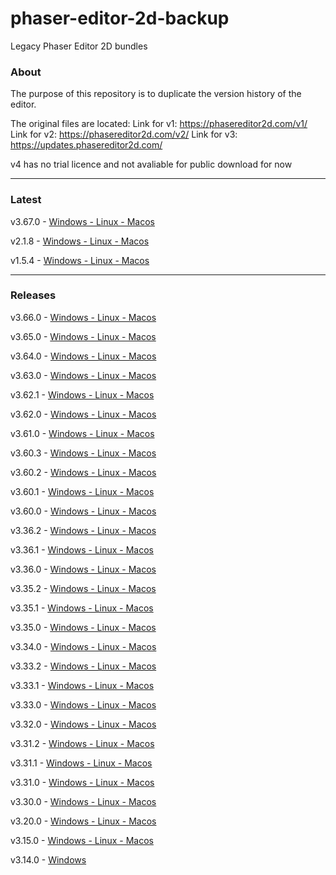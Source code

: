 # phaser-editor-2d-backup
Legacy Phaser Editor 2D bundles

### About

The purpose of this repository is to duplicate the version history of the editor.

The original files are located:
Link for v1: https://phasereditor2d.com/v1/
Link for v2: https://phasereditor2d.com/v2/
Link for v3: https://updates.phasereditor2d.com/

v4 has no trial licence and not avaliable for public download for now

---

### Latest

v3.67.0 - [Windows - Linux - Macos](https://github.com/Ariorh1337/phaser-editor-2d-backup/releases/tag/v3.67.0)

v2.1.8  - [Windows - Linux - Macos](https://github.com/Ariorh1337/phaser-editor-2d-backup/releases/tag/v2.1.8)

v1.5.4  - [Windows - Linux - Macos](https://github.com/Ariorh1337/phaser-editor-2d-backup/releases/tag/v1.5.4)

---

### Releases

v3.66.0 - [Windows - Linux - Macos](https://github.com/Ariorh1337/phaser-editor-2d-backup/releases/tag/v3.66.0)

v3.65.0 - [Windows - Linux - Macos](https://github.com/Ariorh1337/phaser-editor-2d-backup/releases/tag/v3.65.0)

v3.64.0 - [Windows - Linux - Macos](https://github.com/Ariorh1337/phaser-editor-2d-backup/releases/tag/v3.64.0)

v3.63.0 - [Windows - Linux - Macos](https://github.com/Ariorh1337/phaser-editor-2d-backup/releases/tag/v3.63.0)

v3.62.1 - [Windows - Linux - Macos](https://github.com/Ariorh1337/phaser-editor-2d-backup/releases/tag/v3.62.1)

v3.62.0 - [Windows - Linux - Macos](https://github.com/Ariorh1337/phaser-editor-2d-backup/releases/tag/v3.62.0)

v3.61.0 - [Windows - Linux - Macos](https://github.com/Ariorh1337/phaser-editor-2d-backup/releases/tag/v3.61.0)

v3.60.3 - [Windows - Linux - Macos](https://github.com/Ariorh1337/phaser-editor-2d-backup/releases/tag/v3.60.3)

v3.60.2 - [Windows - Linux - Macos](https://github.com/Ariorh1337/phaser-editor-2d-backup/releases/tag/v3.60.2)

v3.60.1 - [Windows - Linux - Macos](https://github.com/Ariorh1337/phaser-editor-2d-backup/releases/tag/v3.60.1)

v3.60.0 - [Windows - Linux - Macos](https://github.com/Ariorh1337/phaser-editor-2d-backup/releases/tag/v3.60.0)

v3.36.2 - [Windows - Linux - Macos](https://github.com/Ariorh1337/phaser-editor-2d-backup/releases/tag/v3.36.2)

v3.36.1 - [Windows - Linux - Macos](https://github.com/Ariorh1337/phaser-editor-2d-backup/releases/tag/v3.36.1)

v3.36.0 - [Windows - Linux - Macos](https://github.com/Ariorh1337/phaser-editor-2d-backup/releases/tag/v3.36.0)

v3.35.2 - [Windows - Linux - Macos](https://github.com/Ariorh1337/phaser-editor-2d-backup/releases/tag/v3.35.2)

v3.35.1 - [Windows - Linux - Macos](https://github.com/Ariorh1337/phaser-editor-2d-backup/releases/tag/v3.35.1)

v3.35.0 - [Windows - Linux - Macos](https://github.com/Ariorh1337/phaser-editor-2d-backup/releases/tag/v3.35.0)

v3.34.0 - [Windows - Linux - Macos](https://github.com/Ariorh1337/phaser-editor-2d-backup/releases/tag/v3.34.0)

v3.33.2 - [Windows - Linux - Macos](https://github.com/Ariorh1337/phaser-editor-2d-backup/releases/tag/v3.33.2)

v3.33.1 - [Windows - Linux - Macos](https://github.com/Ariorh1337/phaser-editor-2d-backup/releases/tag/v3.33.1)

v3.33.0 - [Windows - Linux - Macos](https://github.com/Ariorh1337/phaser-editor-2d-backup/releases/tag/v3.33.0)

v3.32.0 - [Windows - Linux - Macos](https://github.com/Ariorh1337/phaser-editor-2d-backup/releases/tag/v3.32.0)

v3.31.2 - [Windows - Linux - Macos](https://github.com/Ariorh1337/phaser-editor-2d-backup/releases/tag/v3.31.2)

v3.31.1 - [Windows - Linux - Macos](https://github.com/Ariorh1337/phaser-editor-2d-backup/releases/tag/v3.31.1)

v3.31.0 - [Windows - Linux - Macos](https://github.com/Ariorh1337/phaser-editor-2d-backup/releases/tag/v3.31.0)

v3.30.0 - [Windows - Linux - Macos](https://github.com/Ariorh1337/phaser-editor-2d-backup/releases/tag/v3.30.0)

v3.20.0 - [Windows - Linux - Macos](https://github.com/Ariorh1337/phaser-editor-2d-backup/releases/tag/v3.20.0)

v3.15.0 - [Windows - Linux - Macos](https://github.com/Ariorh1337/phaser-editor-2d-backup/releases/tag/v3.15.0)

v3.14.0 - [Windows](https://github.com/Ariorh1337/phaser-editor-2d-backup/releases/tag/v3.14.0)
